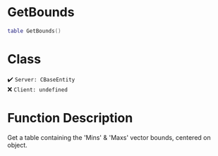 # GetBounds
```lua
table GetBounds()
```
# Class
✔️ `Server: CBaseEntity`  
❌ `Client: undefined`  

# Function Description
Get a table containing the 'Mins' & 'Maxs' vector bounds, centered on object.
